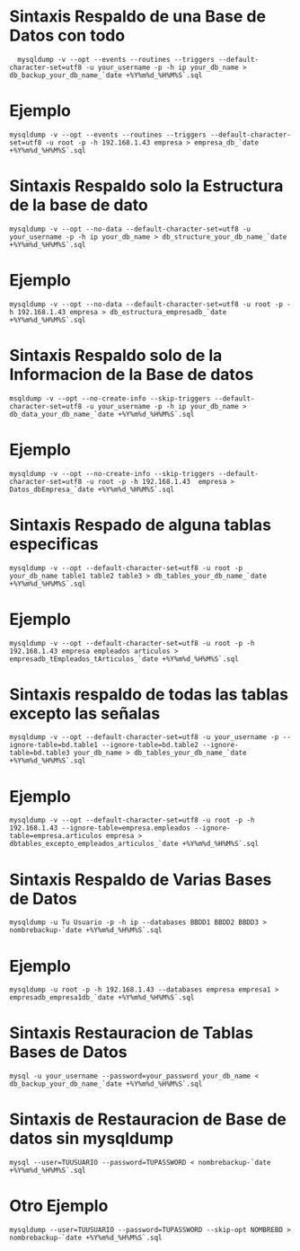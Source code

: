 # Sintaxis Respaldo de una Base de Datos con todo
~~~
  mysqldump -v --opt --events --routines --triggers --default-character-set=utf8 -u your_username -p -h ip your_db_name > db_backup_your_db_name_`date +%Y%m%d_%H%M%S`.sql 
~~~
# Ejemplo
~~~
mysqldump -v --opt --events --routines --triggers --default-character-set=utf8 -u root -p -h 192.168.1.43 empresa > empresa_db_`date +%Y%m%d_%H%M%S`.sql 
~~~
# Sintaxis Respaldo solo la Estructura de la base de dato
~~~
mysqldump -v --opt --no-data --default-character-set=utf8 -u your_username -p -h ip your_db_name > db_structure_your_db_name_`date +%Y%m%d_%H%M%S`.sql
~~~
# Ejemplo
~~~
mysqldump -v --opt --no-data --default-character-set=utf8 -u root -p -h 192.168.1.43 empresa > db_estructura_empresadb_`date +%Y%m%d_%H%M%S`.sql
~~~

# Sintaxis Respaldo solo de la Informacion de la Base de datos
~~~
msqldump -v --opt --no-create-info --skip-triggers --default-character-set=utf8 -u your_username -p -h ip your_db_name > db_data_your_db_name_`date +%Y%m%d_%H%M%S`.sql
~~~
# Ejemplo
~~~
mysqldump -v --opt --no-create-info --skip-triggers --default-character-set=utf8 -u root -p -h 192.168.1.43  empresa > Datos_dbEmpresa_`date +%Y%m%d_%H%M%S`.sql
~~~

# Sintaxis Respado de alguna tablas especificas 
~~~
mysqldump -v --opt --default-character-set=utf8 -u root -p your_db_name table1 table2 table3 > db_tables_your_db_name_`date +%Y%m%d_%H%M%S`.sql
~~~
# Ejemplo 
~~~
mysqldump -v --opt --default-character-set=utf8 -u root -p -h 192.168.1.43 empresa empleados articulos > empresadb_tEmpleados_tArticulos_`date +%Y%m%d_%H%M%S`.sql
~~~
# Sintaxis respaldo de todas las tablas excepto las señalas
~~~
mysqldump -v --opt --default-character-set=utf8 -u your_username -p --ignore-table=bd.table1 --ignore-table=bd.table2 --ignore-table=bd.table3 your_db_name > db_tables_your_db_name_`date +%Y%m%d_%H%M%S`.sql
~~~
# Ejemplo
~~~
mysqldump -v --opt --default-character-set=utf8 -u root -p -h 192.168.1.43 --ignore-table=empresa.empleados --ignore-table=empresa.articulos empresa > dbtables_excepto_empleados_articulos_`date +%Y%m%d_%H%M%S`.sql
~~~

# Sintaxis Respaldo de Varias Bases de Datos
~~~
mysqldump -u Tu Usuario -p -h ip --databases BBDD1 BBDD2 BBDD3 > nombrebackup-`date +%Y%m%d_%H%M%S`.sql
~~~

# Ejemplo
~~~
mysqldump -u root -p -h 192.168.1.43 --databases empresa empresa1 > empresadb_empresa1db_`date +%Y%m%d_%H%M%S`.sql
~~~

# Sintaxis Restauracion de Tablas Bases de Datos 
~~~
mysql -u your_username --password=your_password your_db_name < db_backup_your_db_name_`date +%Y%m%d_%H%M%S`.sql
~~~

# Sintaxis de Restauracion de Base de datos sin mysqldump
~~~
mysql --user=TUUSUARIO --password=TUPASSWORD < nombrebackup-`date +%Y%m%d_%H%M%S`.sql
~~~

# Otro Ejemplo
~~~
mysqldump --user=TUUSUARIO --password=TUPASSWORD --skip-opt NOMBREBD > nombrebackup-`date +%Y%m%d_%H%M%S`.sql

~~~